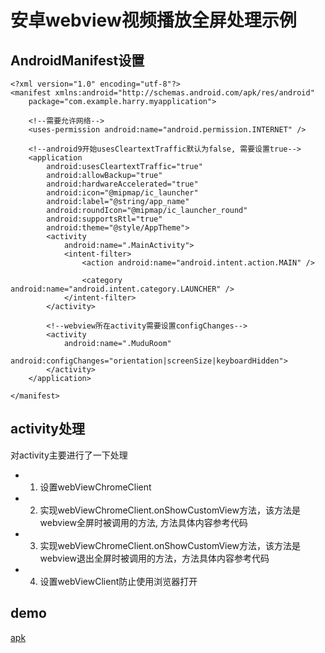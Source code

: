 # 安卓webview视频播放全屏处理示例


## AndroidManifest设置

```
<?xml version="1.0" encoding="utf-8"?>
<manifest xmlns:android="http://schemas.android.com/apk/res/android"
    package="com.example.harry.myapplication">

    <!--需要允许网络-->
    <uses-permission android:name="android.permission.INTERNET" />

    <!--android9开始usesCleartextTraffic默认为false, 需要设置true-->
    <application
        android:usesCleartextTraffic="true"
        android:allowBackup="true"
        android:hardwareAccelerated="true"
        android:icon="@mipmap/ic_launcher"
        android:label="@string/app_name"
        android:roundIcon="@mipmap/ic_launcher_round"
        android:supportsRtl="true"
        android:theme="@style/AppTheme">
        <activity
            android:name=".MainActivity">
            <intent-filter>
                <action android:name="android.intent.action.MAIN" />

                <category android:name="android.intent.category.LAUNCHER" />
            </intent-filter>
        </activity>

        <!--webview所在activity需要设置configChanges-->
        <activity
            android:name=".MuduRoom"
            android:configChanges="orientation|screenSize|keyboardHidden">
        </activity>
    </application>

</manifest>
```

## activity处理

对activity主要进行了一下处理

- 1. 设置webViewChromeClient
- 2. 实现webViewChromeClient.onShowCustomView方法，该方法是webview全屏时被调用的方法, 方法具体内容参考代码
- 3. 实现webViewChromeClient.onShowCustomView方法，该方法是webview退出全屏时被调用的方法，方法具体内容参考代码
- 4. 设置webViewClient防止使用浏览器打开

## demo

[apk](https://github.com/klouskingsley/android_webview_video/releases/download/1.0/app-debug-demo.apk)